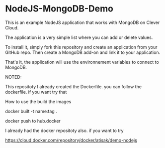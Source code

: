 # NodeJS-MongoDB-Demo

This is an example NodeJS application that works with MongoDB on Clever Cloud.

The application is a very simple list where you can add or delete values.

To install it, simply fork this repository and create an application from your GitHub repo.
Then create a MongoDB add-on and link it to your application.

That's it, the application will use the environnement variables to connect to MongoDB.

NOTED:

This repositoty I already created the Dockerfile. you can follow the dockerfile. if you want try that

How to use the build the images

docker built -t name:tag .

docker push to hub.docker

I already had the docker repositoty also. if you want to try 

https://cloud.docker.com/repository/docker/atisak/demo-nodejs

